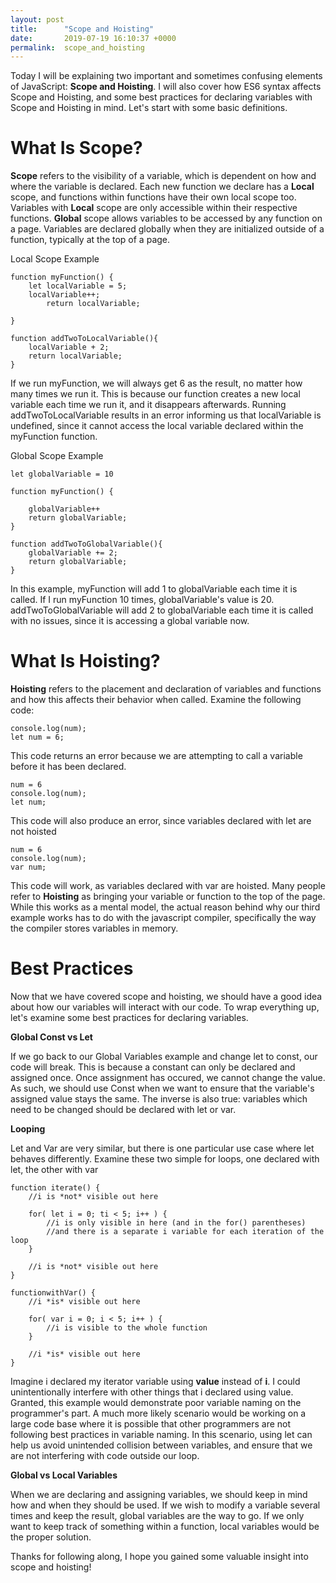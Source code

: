 ```yaml
---
layout: post
title:      "Scope and Hoisting"
date:       2019-07-19 16:10:37 +0000
permalink:  scope_and_hoisting
---
```



Today I will be explaining two important and sometimes confusing elements of JavaScript: **Scope and Hoisting**. I will also cover how ES6 syntax affects Scope and Hoisting, and some best practices for declaring variables with Scope and Hoisting in mind. Let's start with some basic definitions.

# What Is Scope?
**Scope** refers to the visibility of a variable, which is dependent on how and where the variable is declared. Each new function we declare has a **Local** scope, and functions within functions have their own local scope too. Variables with **Local** scope are only accessible within their respective functions.   **Global** scope allows variables to be accessed by any function on a page. Variables are declared globally when they are initialized outside of a function, typically at the top of a page.

Local Scope Example
```
function myFunction() {
    let localVariable = 5;
    localVariable++;
		return localVariable;
 
}

function addTwoToLocalVariable(){
    localVariable + 2;
   	return localVariable;
}
```

If we run myFunction, we will always get 6 as the result, no matter how many times we run it. This is because our function creates a new local variable each time we run it, and it disappears afterwards. Running addTwoToLocalVariable results in an error informing us that localVariable is undefined, since it cannot access the local variable declared within the myFunction function.

Global Scope Example 
```
let globalVariable = 10

function myFunction() {
   
    globalVariable++
    return globalVariable;
}

function addTwoToGlobalVariable(){
    globalVariable += 2;
    return globalVariable;
}

```

In this example, myFunction will add 1 to globalVariable each time it is called. If I run myFunction 10 times, globalVariable's value is 20.  addTwoToGlobalVariable will add 2 to globalVariable each time it is called with no issues, since it is accessing a global variable now.
# What Is Hoisting?
**Hoisting** refers to the placement and declaration of variables and functions and how this affects their behavior when called.  Examine the following code:

```
console.log(num); 
let num = 6;
```

This code returns an error because we are attempting to call a variable before it has been declared.

```
num = 6
console.log(num); 
let num;
```

This code will also produce an error, since variables declared with let are not hoisted
```
num = 6
console.log(num); 
var num;
```
This code will work, as variables declared with var are hoisted.  Many people refer to **Hoisting** as bringing your variable or function to the top of the page. While this works as a mental model, the actual reason behind why our third example works has to do with the javascript compiler, specifically the way the compiler stores variables in memory. 
# Best Practices

 Now that we have covered scope and hoisting, we should have a good idea about how our variables will interact with our code. To wrap everything up, let's examine some best practices for declaring variables.
 
**Global Const vs Let**

If we go back to our Global Variables example and change let to const, our code will break. This is because a constant can only be declared and assigned once. Once assignment has occured, we cannot change the value. As such, we should use Const when we want to ensure that the variable's assigned value stays the same. The inverse is also true: variables which need to be changed should be declared with let or var.

**Looping**

Let and Var are very similar, but there is one particular use case where let behaves differently. Examine these two simple for loops, one declared with let, the other with var
```
function iterate() {
    //i is *not* visible out here

    for( let i = 0; ti < 5; i++ ) {
        //i is only visible in here (and in the for() parentheses)
        //and there is a separate i variable for each iteration of the loop
    }

    //i is *not* visible out here
}

functionwithVar() {
    //i *is* visible out here

    for( var i = 0; i < 5; i++ ) {
        //i is visible to the whole function
    }

    //i *is* visible out here
}

```

Imagine i declared my iterator variable using **value** instead of **i**. I could unintentionally interfere with other things that i declared using value. Granted, this example would demonstrate poor variable naming on the programmer's part. A much more likely scenario would be working on a large code base where it is possible that other programmers are not following best practices in variable naming. In this scenario, using let can help us avoid unintended collision between variables, and ensure that we are not interfering with code outside our loop.

**Global  vs Local  Variables**

When we are declaring and assigning variables, we should keep in mind how and when they should be used. If we wish to modify a variable several times and keep the result, global variables are the way to go. If we only want to keep track of something within a function, local variables would be the proper solution. 

Thanks for following along, I hope you gained some valuable insight into scope and hoisting!






